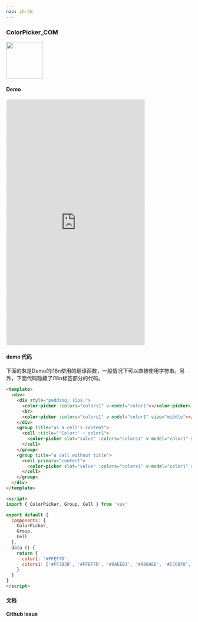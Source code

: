 ```yaml
---
nav: zh-CN
---
```



### ColorPicker_COM

<img width="100" src="http://qr.topscan.com/api.php?text=http%3A%2F%2Fvux.li%2Fdemos%2Fv2%2F%23%2Fcomponent%2Fcolor-picker"/>

#### Demo

 <div style="width:377px;height:667px;display:inline-block;border:1px dashed #ececec;border-radius:5px;overflow:hidden;">
   <iframe src="http://vux.li/demos/v2/#/component/color-picker" width="375" height="667" border="0" frameborder="0"></iframe>
 </div>

#### demo 代码

<p class="tip">下面的$t是Demo的i18n使用的翻译函数，一般情况下可以直接使用字符串。另外，下面代码隐藏了i18n标签部分的代码。</p>

``` html
<template>
  <div>
    <div style="padding: 15px;">
      <color-picker :colors="colors1" v-model="color1"></color-picker>
      <br>
      <color-picker :colors="colors1" v-model="color1" size="middle"></color-picker>
    </div>
    <group title="as a cell's content">
      <cell :title="'Color:' + color1">
        <color-picker slot="value" :colors="colors1" v-model="color1" size="small"></color-picker>
      </cell>
    </group>
    <group title="a cell without title">
      <cell primary="content">
        <color-picker slot="value" :colors="colors1" v-model="color1" size="middle"></color-picker>
      </cell>
    </group>
  </div>
</template>

<script>
import { ColorPicker, Group, Cell } from 'vux'

export default {
  components: {
    ColorPicker,
    Group,
    Cell
  },
  data () {
    return {
      color1: '#FFEF7D',
      colors1: ['#FF3B3B', '#FFEF7D', '#8AEEB1', '#8B8AEE', '#CC68F8', '#fff']
    }
  }
}
</script>

```
#### 文档

#### Github Issue